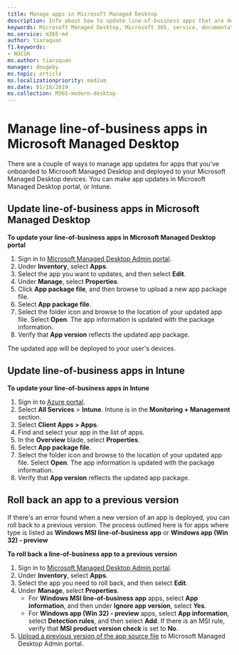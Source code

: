 ```yaml
---
title: Manage apps in Microsoft Managed Desktop
description: Info about how to update line-of-business apps that are deployed to Microsoft Managed Desktop devices
keywords: Microsoft Managed Desktop, Microsoft 365, service, documentation
ms.service: m365-md
author: tiaraquan
f1.keywords:
- NOCSH
ms.author: tiaraquan
manager: dougeby
ms.topic: article
ms.localizationpriority: medium
ms.date: 01/18/2019
ms.collection: M365-modern-desktop
---
```


# Manage line-of-business apps in Microsoft Managed Desktop

<!--Application management -->

There are a couple of ways to manage app updates for apps that you've onboarded to Microsoft Managed Desktop and deployed to your Microsoft Managed Desktop devices. You can make app updates in Microsoft Managed Desktop portal, or Intune. 

<span id="update-app-mmd" />

## Update line-of-business apps in Microsoft Managed Desktop

**To update your line-of-business apps in Microsoft Managed Desktop portal**
1. Sign in to [Microsoft Managed Desktop Admin portal](https://aka.ms/mmdportal).
2. Under **Inventory**, select **Apps**.  
3. Select the app you want to updates, and then select **Edit**.
4. Under **Manage**, select **Properties**. 
5. Click **App package file**, and then browse to upload a new app package file.
6. Select **App package file**.
7. Select the folder icon and browse to the location of your updated app file. Select **Open**. The app information is updated with the package information.
8. Verify that **App version** reflects the updated app package. 

The updated app will be deployed to your user's devices.

<span id="update-app-intune" />

## Update line-of-business apps in Intune

**To update your line-of-business apps in Intune**
1. Sign in to [Azure portal](https://portal.azure.com).
2. Select **All Services** > **Intune**. Intune is in the **Monitoring + Management** section.
3. Select **Client Apps > Apps**.
4. Find and select your app in the list of apps.
5. In the **Overview** blade, select **Properties**.
6. Select **App package file**.
7. Select the folder icon and browse to the location of your updated app file. Select **Open**. The app information is updated with the package information.
8. Verify that **App version** reflects the updated app package.

<span id="roll-back-app-mmd" />

## Roll back an app to a previous version

If there's an error found when a new version of an app is deployed, you can roll back to a previous version. The process outlined here is for apps where type is listed as **Windows MSI line-of-business app** or **Windows app (Win 32) - preview**

**To roll back a line-of-business app to a previous version**

1. Sign in to [Microsoft Managed Desktop Admin portal](https://aka.ms/mmdportal).
2. Under **Inventory**, select **Apps**.  
3. Select the app you need to roll back, and then select **Edit**.
4. Under **Manage**, select **Properties**. 
    - For **Windows MSI line-of-business app** apps, select **App information**, and then under **Ignore app version**, select **Yes**.
    - For **Windows app (Win 32) - preview** apps, select **App information**, select **Detection rules**, and then select **Add**. 
    If there is an MSI rule, verify that **MSI product version check** is set to **No**.
5. [Upload a previous version of the app source file](../get-started/deploy-apps.md) to Microsoft Managed Desktop Admin portal.  

